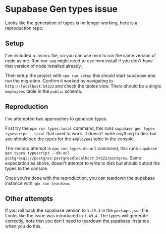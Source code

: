 # Supabase Gen types issue

Looks like the generation of types is no longer working, here is a reproduction repo:

## Setup

I've included a .nvmrc file, so you can use nvm to run the same version of node as me.
Run `nvm use` might need to use nvm install if you don't have that version of node installed already.

Then setup the project with `npm run setup` this should start supabase and run the migration.
Confirm it worked by navigating to `http://localhost:54323` and check the tables view.
There should be a single `employees` table in the `public` schema.

## Reproduction

I've attempted two approaches to generate types.

First try the `npm run types:local` command, this runs `supabase gen types typescript --local` that used to work.
It doesn't write anything to disk but you should see the types for the `employees` table in the console.

The second attempt is `npm run types:db-url` command, this runs `supabase gen types typescript --db-url postgresql://postgres:postgres@localhost:54322/postgres`.
Same expectation as above, doesn't attempt to write to disk but should output the types to the console.

Once you're done with the reproduction, you can teardown the supabase instance with `npm run teardown`.

## Other attempts

If you roll back the supabase version to `1.49.4` in the `package.json` file. Looks like the issue was introduced in `1.49.4`.
The types will generate correctly, note that you don't need to teardown the supabase instance when you do this.
